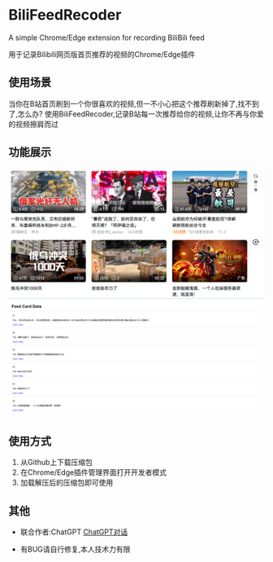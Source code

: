 # BiliFeedRecoder
A simple Chrome/Edge extension for recording BiliBili feed

用于记录Bilibili网页版首页推荐的视频的Chrome/Edge插件

## 使用场景

当你在B站首页刷到一个你很喜欢的视频,但一不小心把这个推荐刷新掉了,找不到了,怎么办?
使用BiliFeedRecoder,记录B站每一次推荐给你的视频,让你不再与你爱的视频擦肩而过

## 功能展示

![B站首页视频流](img/feed.png)![刷新后在后台查看推荐记录](img/feddrecorder.png)

## 使用方式
1. 从Github上下载压缩包
2. 在Chrome/Edge插件管理界面打开开发者模式
3. 加载解压后的压缩包即可使用

## 其他
- 联合作者:ChatGPT  [ChatGPT对话](https://chatgpt.com/share/675fe5e5-d050-800d-a471-0622c287b7e0)

- 有BUG请自行修复,本人技术力有限


